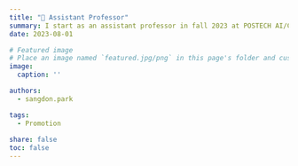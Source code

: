 ```yaml
---
title: "🎉 Assistant Professor"
summary: I start as an assistant professor in fall 2023 at POSTECH AI/CSE.
date: 2023-08-01

# Featured image
# Place an image named `featured.jpg/png` in this page's folder and customize its options here.
image:
  caption: ''

authors:
  - sangdon.park

tags:
  - Promotion
  
share: false
toc: false
---
```



